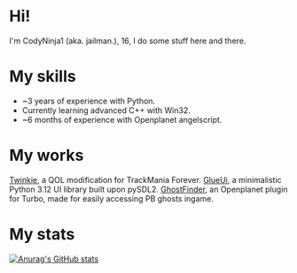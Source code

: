 # Hi!
I'm CodyNinja1 (aka. jailman.), 16, I do some stuff here and there.

# My skills
- ~3 years of experience with Python.
- Currently learning advanced C++ with Win32.
- ~6 months of experience with Openplanet angelscript.

# My works
[Twinkie](https://github.com/TwinkieTweaks/Twinkie), a QOL modification for TrackMania Forever.
[GlueUi](https://github.com/CodyNinja1/GlueUi), a minimalistic Python 3.12 UI library built upon pySDL2.
[GhostFinder](https://github.com/CodyNinja1/GhostFinder), an Openplanet plugin for Turbo, made for easily accessing PB ghosts ingame.

# My stats
[![Anurag's GitHub stats](https://github-readme-stats.vercel.app/api?username=CodyNinja1&count_private=true&theme=cobalt)](https://github.com/anuraghazra/github-readme-stats)
